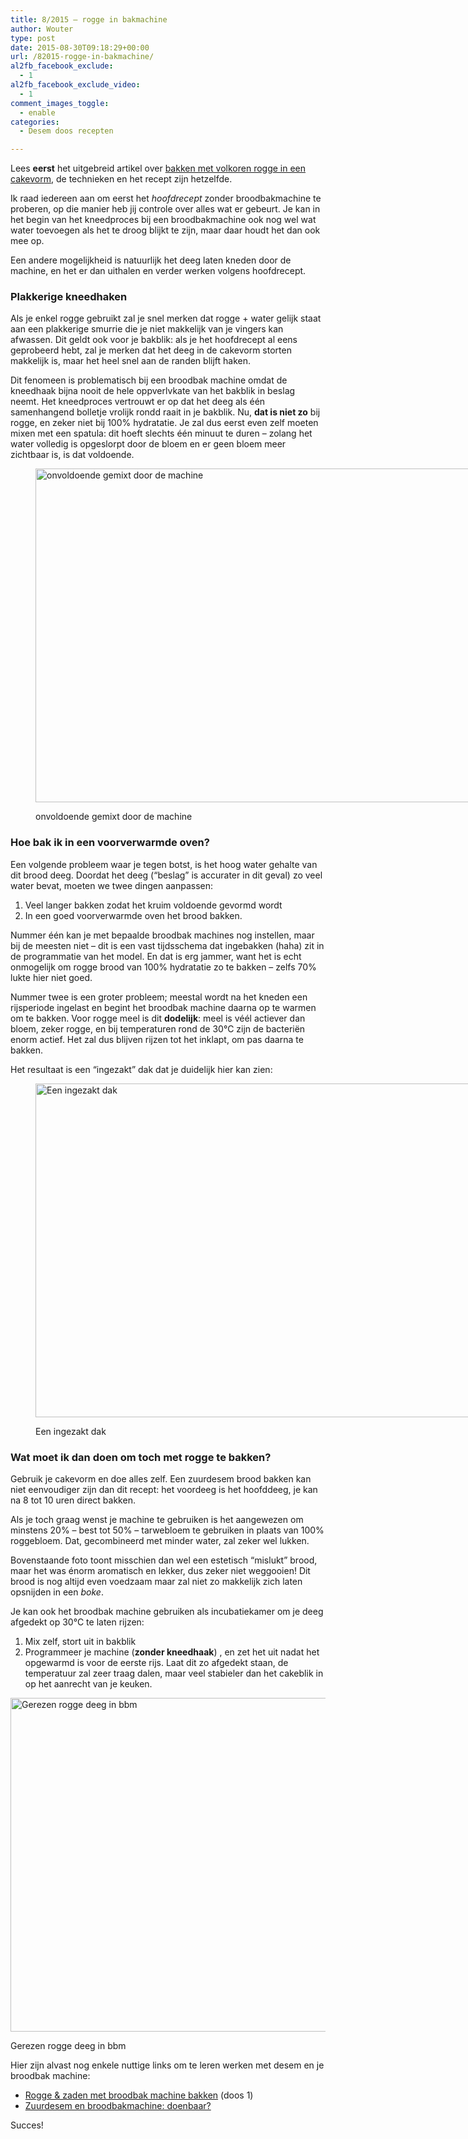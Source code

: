 ```yaml
---
title: 8/2015 – rogge in bakmachine
author: Wouter
type: post
date: 2015-08-30T09:18:29+00:00
url: /82015-rogge-in-bakmachine/
al2fb_facebook_exclude:
  - 1
al2fb_facebook_exclude_video:
  - 1
comment_images_toggle:
  - enable
categories:
  - Desem doos recepten

---
```

Lees **eerst** het uitgebreid artikel over [bakken met volkoren rogge in een cakevorm][1], de technieken en het recept zijn hetzelfde.
  
Ik raad iedereen aan om eerst het _hoofdrecept_ zonder broodbakmachine te proberen, op die manier heb jij controle over alles wat er gebeurt. Je kan in het begin van het kneedproces bij een broodbakmachine ook nog wel wat water toevoegen als het te droog blijkt te zijn, maar daar houdt het dan ook mee op.
  
Een andere mogelijkheid is natuurlijk het deeg laten kneden door de machine, en het er dan uithalen en verder werken volgens hoofdrecept.

### Plakkerige kneedhaken

Als je enkel rogge gebruikt zal je snel merken dat rogge + water gelijk staat aan een plakkerige smurrie die je niet makkelijk van je vingers kan afwassen. Dit geldt ook voor je bakblik: als je het hoofdrecept al eens geprobeerd hebt, zal je merken dat het deeg in de cakevorm storten makkelijk is, maar het heel snel aan de randen blijft haken.

Dit fenomeen is problematisch bij een broodbak machine omdat de kneedhaak bijna nooit de hele oppverlvkate van het bakblik in beslag neemt. Het kneedproces vertrouwt er op dat het deeg als één samenhangend bolletje vrolijk rondd raait in je bakblik. Nu, **dat is niet zo** bij rogge, en zeker niet bij 100% hydratatie. Je zal dus eerst even zelf moeten mixen met een spatula: dit hoeft slechts één minuut te duren &#8211; zolang het water volledig is opgeslorpt door de bloem en er geen bloem meer zichtbaar is, is dat voldoende.<figure id="attachment_930" style="width: 800px" class="wp-caption aligncenter">

[<img class="size-full wp-image-930" src="http://www.redzuurdesem.be/wp-content/uploads/2015/08/IMG_1098.jpg" alt="onvoldoende gemixt door de machine" width="800" height="534" srcset="http://www.redzuurdesem.be/wp-content/uploads/2015/08/IMG_1098.jpg 800w, http://www.redzuurdesem.be/wp-content/uploads/2015/08/IMG_1098-300x200.jpg 300w" sizes="(max-width: 800px) 100vw, 800px" />][2]<figcaption class="wp-caption-text">onvoldoende gemixt door de machine</figcaption></figure> 

### Hoe bak ik in een voorverwarmde oven?

Een volgende probleem waar je tegen botst, is het hoog water gehalte van dit brood deeg. Doordat het deeg (&#8220;beslag&#8221; is accurater in dit geval) zo veel water bevat, moeten we twee dingen aanpassen:

  1. Veel langer bakken zodat het kruim voldoende gevormd wordt
  2. In een goed voorverwarmde oven het brood bakken.

Nummer één kan je met bepaalde broodbak machines nog instellen, maar bij de meesten niet &#8211; dit is een vast tijdsschema dat ingebakken (haha) zit in de programmatie van het model. En dat is erg jammer, want het is echt onmogelijk om rogge brood van 100% hydratatie zo te bakken &#8211; zelfs 70% lukte hier niet goed.

Nummer twee is een groter probleem; meestal wordt na het kneden een rijsperiode ingelast en begint het broodbak machine daarna op te warmen om te bakken. Voor rogge meel is dit **dodelijk**: meel is véél actiever dan bloem, zeker rogge, en bij temperaturen rond de 30°C zijn de bacteriën enorm actief. Het zal dus blijven rijzen tot het inklapt, om pas daarna te bakken.
  
Het resultaat is een &#8220;ingezakt&#8221; dak dat je duidelijk hier kan zien:<figure id="attachment_931" style="width: 800px" class="wp-caption aligncenter">

[<img class="size-full wp-image-931" src="http://www.redzuurdesem.be/wp-content/uploads/2015/08/MG_1099.jpg" alt="Een ingezakt dak" width="800" height="534" srcset="http://www.redzuurdesem.be/wp-content/uploads/2015/08/MG_1099.jpg 800w, http://www.redzuurdesem.be/wp-content/uploads/2015/08/MG_1099-300x200.jpg 300w" sizes="(max-width: 800px) 100vw, 800px" />][3]<figcaption class="wp-caption-text">Een ingezakt dak</figcaption></figure> 

### Wat moet ik dan doen om toch met rogge te bakken?

Gebruik je cakevorm en doe alles zelf. Een zuurdesem brood bakken kan niet eenvoudiger zijn dan dit recept: het voordeeg is het hoofddeeg, je kan na 8 tot 10 uren direct bakken.

Als je toch graag wenst je machine te gebruiken is het aangewezen om minstens 20% &#8211; best tot 50% &#8211; tarwebloem te gebruiken in plaats van 100% roggebloem. Dat, gecombineerd met minder water, zal zeker wel lukken.

Bovenstaande foto toont misschien dan wel een estetisch &#8220;mislukt&#8221; brood, maar het was énorm aromatisch en lekker, dus zeker niet weggooien! Dit brood is nog altijd even voedzaam maar zal niet zo makkelijk zich laten opsnijden in een _boke_.

Je kan ook het broodbak machine gebruiken als incubatiekamer om je deeg afgedekt op 30°C te laten rijzen:

  1. Mix zelf, stort uit in bakblik
  2. Programmeer je machine (**zonder kneedhaak**) , en zet het uit nadat het opgewarmd is voor de eerste rijs. Laat dit zo afgedekt staan, de temperatuur zal zeer traag dalen, maar veel stabieler dan het cakeblik in op het aanrecht van je keuken.<figure id="attachment_932" style="width: 800px" class="wp-caption aligncenter">

[<img class="size-full wp-image-932" src="http://www.redzuurdesem.be/wp-content/uploads/2015/08/IMG_1095.jpg" alt="Gerezen rogge deeg in bbm" width="800" height="534" srcset="http://www.redzuurdesem.be/wp-content/uploads/2015/08/IMG_1095.jpg 800w, http://www.redzuurdesem.be/wp-content/uploads/2015/08/IMG_1095-300x200.jpg 300w" sizes="(max-width: 800px) 100vw, 800px" />][4]<figcaption class="wp-caption-text">Gerezen rogge deeg in bbm</figcaption></figure> 

Hier zijn alvast nog enkele nuttige links om te leren werken met desem en je broodbak machine:

  * [Rogge & zaden met broodbak machine bakken][5] (doos 1)
  * [Zuurdesem en broodbakmachine: doenbaar?][6]

Succes!

 [1]: http://www.redzuurdesem.be/82015-volkoren-rogge/
 [2]: http://www.redzuurdesem.be/wp-content/uploads/2015/08/IMG_1098.jpg
 [3]: http://www.redzuurdesem.be/wp-content/uploads/2015/08/MG_1099.jpg
 [4]: http://www.redzuurdesem.be/wp-content/uploads/2015/08/IMG_1095.jpg
 [5]: http://desemdoos.be/recept/12015-rogge-zaden-met-broodbakmachine/
 [6]: http://www.redzuurdesem.be/zuurdesem-en-broodbakmachines-doenbaar/